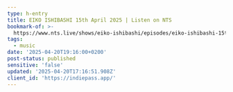 ```yaml
---
type: h-entry
title: EIKO ISHIBASHI 15th April 2025 | Listen on NTS
bookmark-of: >-
  https://www.nts.live/shows/eiko-ishibashi/episodes/eiko-ishibashi-15th-april-2025
tags:
  - music
date: '2025-04-20T19:16:00+0200'
post-status: published
sensitive: 'false'
updated: '2025-04-20T17:16:51.908Z'
client_id: 'https://indiepass.app/'
---
```


